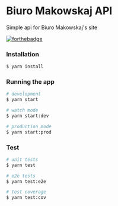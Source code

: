 # Biuro Makowskaj API

Simple api for Biuro Makowskaj's site

[![forthebadge](https://forthebadge.com/images/badges/made-with-typescript.svg)](https://forthebadge.com)

### Installation

```bash
$ yarn install
```

### Running the app

```bash
# development
$ yarn start

# watch mode
$ yarn start:dev

# production mode
$ yarn start:prod
```

### Test

```bash
# unit tests
$ yarn test

# e2e tests
$ yarn test:e2e

# test coverage
$ yarn test:cov
```
